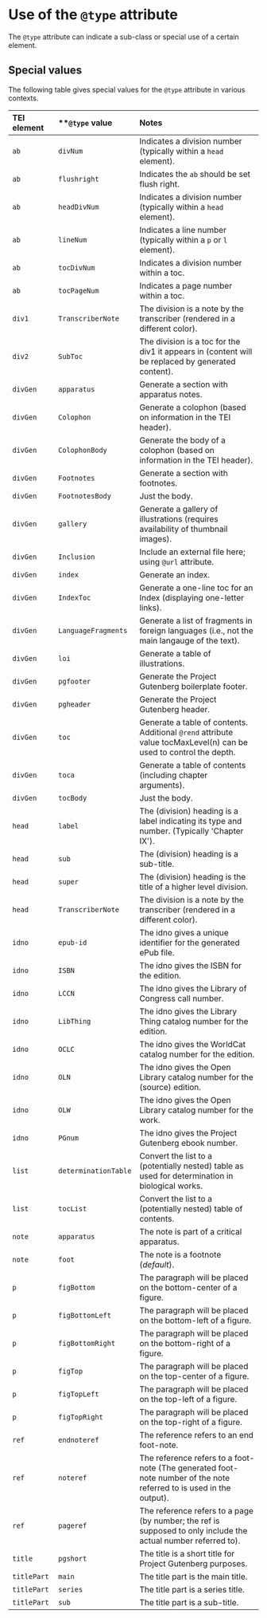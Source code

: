 

# Use of the `@type` attribute #

The `@type` attribute can indicate a sub-class or special use of a certain element.

## Special values ##

The following table gives special values for the `@type` attribute in various contexts.

| **TEI element**       | **`@type` value        | **Notes**                  |
|:----------------------|:-----------------------|:---------------------------|
| `ab`                  | `divNum`               | Indicates a division number (typically within a `head` element). |
| `ab`                  | `flushright`           | Indicates the `ab` should be set flush right. |
| `ab`                  | `headDivNum`           | Indicates a division number (typically within a `head` element). |
| `ab`                  | `lineNum`              | Indicates a line number (typically within a `p` or `l` element). |
| `ab`                  | `tocDivNum`            | Indicates a division number within a toc. |
| `ab`                  | `tocPageNum`           | Indicates a page number within a toc. |
| `div1`                | `TranscriberNote`      | The division is a note by the transcriber (rendered in a different color). |
| `div2`                | `SubToc`               | The division is a toc for the div1 it appears in (content will be replaced by generated content). |
| `divGen`              | `apparatus`            | Generate a section with apparatus notes. |
| `divGen`              | `Colophon`             | Generate a colophon (based on information in the TEI header). |
| `divGen`              | `ColophonBody`         | Generate the body of a colophon (based on information in the TEI header). |
| `divGen`              | `Footnotes`            | Generate a section with footnotes. |
| `divGen`              | `FootnotesBody`        | Just the body. |
| `divGen`              | `gallery`              | Generate a gallery of illustrations (requires availability of thumbnail images). |
| `divGen`              | `Inclusion`            | Include an external file here; using `@url` attribute. |
| `divGen`              | `index`                | Generate an index. |
| `divGen`              | `IndexToc`             | Generate a one-line toc for an Index (displaying one-letter links). |
| `divGen`              | `LanguageFragments`    | Generate a list of fragments in foreign languages (i.e., not the main langauge of the text). |
| `divGen`              | `loi`                  | Generate a table of illustrations. |
| `divGen`              | `pgfooter`             | Generate the Project Gutenberg boilerplate footer. |
| `divGen`              | `pgheader`             | Generate the Project Gutenberg header. |
| `divGen`              | `toc`                  | Generate a table of contents. Additional `@rend` attribute value tocMaxLevel(n) can be used to control the depth.|
| `divGen`              | `toca`                 | Generate a table of contents (including chapter arguments). |
| `divGen`              | `tocBody`              | Just the body. |
| `head`                | `label`                | The (division) heading is a label indicating its type and number. (Typically 'Chapter IX'). |
| `head`                | `sub`                  | The (division) heading is a sub-title. |
| `head`                | `super`                | The (division) heading is the title of a higher level division. |
| `head`                | `TranscriberNote`      | The division is a note by the transcriber (rendered in a different color). |
| `idno`                | `epub-id`              | The idno gives a unique identifier for the generated ePub file. |
| `idno`                | `ISBN`                 | The idno gives the ISBN for the edition. |
| `idno`                | `LCCN`                 | The idno gives the Library of Congress call number. |
| `idno`                | `LibThing`             | The idno gives the Library Thing catalog number for the edition. |
| `idno`                | `OCLC`                 | The idno gives the WorldCat catalog number for the edition. |
| `idno`                | `OLN`                  | The idno gives the Open Library catalog number for the (source) edition. |
| `idno`                | `OLW`                  | The idno gives the Open Library catalog number for the work. |
| `idno`                | `PGnum`                | The idno gives the Project Gutenberg ebook number. |
| `list`                | `determinationTable`   | Convert the list to a (potentially nested) table as used for determination in biological works. |
| `list`                | `tocList`              | Convert the list to a (potentially nested) table of contents. |
| `note`                | `apparatus`            | The note is part of a critical apparatus. |
| `note`                | `foot`                 | The note is a footnote (*default*). |
| `p`                   | `figBottom`            | The paragraph will be placed on the bottom-center of a figure. |
| `p`                   | `figBottomLeft`        | The paragraph will be placed on the bottom-left of a figure. |
| `p`                   | `figBottomRight`       | The paragraph will be placed on the bottom-right of a figure. |
| `p`                   | `figTop`               | The paragraph will be placed on the top-center of a figure. |
| `p`                   | `figTopLeft`           | The paragraph will be placed on the top-left of a figure. |
| `p`                   | `figTopRight`          | The paragraph will be placed on the top-right of a figure. |
| `ref`                 | `endnoteref`           | The reference refers to an end foot-note. |
| `ref`                 | `noteref`              | The reference refers to a foot-note (The generated foot-note number of the note referred to is used in the output). |
| `ref`                 | `pageref`              | The reference refers to a page (by number; the ref is supposed to only include the actual number referred to). |
| `title`               | `pgshort`              | The title is a short title for Project Gutenberg purposes. |
| `titlePart`           | `main`                 | The title part is the main title. |
| `titlePart`           | `series`               | The title part is a series title. |
| `titlePart`           | `sub`                  | The title part is a sub-title. |


